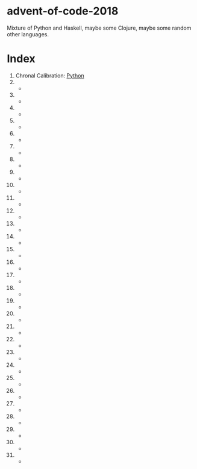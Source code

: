 # advent-of-code-2018
Mixture of Python and Haskell, maybe some Clojure, maybe some random other languages.

# Index
1. Chronal Calibration: [Python]()
2. -
3. -
4. -
5. -
6. -
7. -
8. -
9. -
10. -
11. -
12. -
13. -
14. -
15. -
16. -
17. -
18. -
19. -
20. -
21. -
22. -
23. -
24. -
25. -
26. -
27. -
28. -
29. -
30. -
31. -